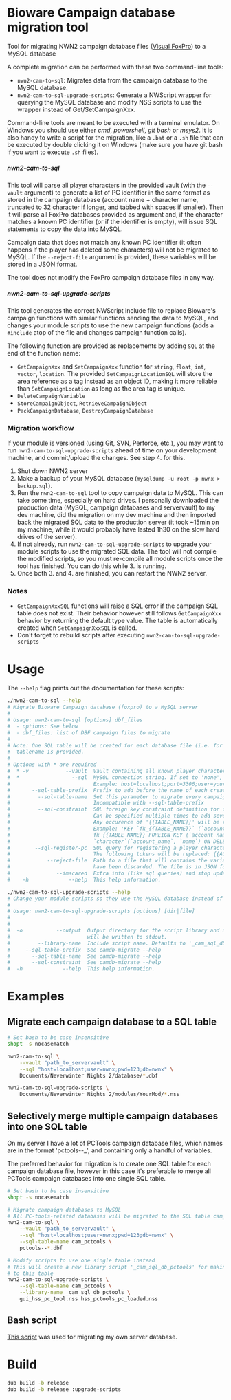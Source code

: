 # Bioware Campaign database migration tool

Tool for migrating NWN2 campaign database files ([Visual
FoxPro](https://fr.wikipedia.org/wiki/Visual_FoxPro)) to a MySQL database

A complete migration can be performed with these two command-line tools:

- `nwn2-cam-to-sql`: Migrates data from the campaign database to the MySQL
  database.
- `nwn2-cam-to-sql-upgrade-scripts`: Generate a NWScript wrapper for querying
  the MySQL database and modify NSS scripts to use the wrapper instead of
  Get/SetCampaignXxx.

Command-line tools are meant to be executed with a terminal emulator. On
Windows you should use either _cmd_, _powershell_, _git bash_ or _msys2_. It
is also handy to write a script for the migration, like a `.bat` or a `.sh`
file that can be executed by double clicking it on Windows (make sure you have
git bash if you want to execute `.sh` files).

##### nwn2-cam-to-sql
This tool will parse all player characters in the provided vault (with the
`--vault` argument) to generate a list of PC identifier in the same format as
stored in the campaign database (account name + character name, truncated to
32 character if longer, and tabbed with spaces if smaller). Then it will parse
all FoxPro databases provided as argument and, if the character matches a
known PC identifier (or if the identifier is empty), will issue SQL statements
to copy the data into MySQL.

Campaign data that does not match any known PC identifier (it often happens if
the player has deleted some characters) will not be migrated to MySQL. If the
`--reject-file` argument is provided, these variables will be stored in a JSON
format.

The tool does not modify the FoxPro campaign database files in any way.

##### nwn2-cam-to-sql-upgrade-scripts
This tool generates the correct NWScript include file to replace Bioware's
campaign functions with similar functions sending the data to MySQL, and
changes your module scripts to use the new campaign functions (adds a
`#include` atop of the file and changes campaign function calls).

The following function are provided as replacements by adding `SQL` at the end
of the function name:
- `GetCampaignXxx` and `SetCampaignXxx` function for `string`, `float`, `int`,
  `vector`, `location`. The provided `SetCampaignLocationSQL` will store the
  area reference as a tag instead as an object ID, making it more reliable
  than `SetCampaignLocation` as long as the area tag is unique.
- `DeleteCampaignVariable`
- `StoreCampaignObject`, `RetrieveCampaignObject`
- `PackCampaignDatabase`, `DestroyCampaignDatabase`

### Migration workflow

If your module is versioned (using Git, SVN, Perforce, etc.), you may want to
run `nwn2-cam-to-sql-upgrade-scripts` ahead of time on your development
machine, and commit/upload the changes. See step 4. for this.

1. Shut down NWN2 server
2. Make a backup of your MySQL database (`mysqldump -u root -p nwnx >
   backup.sql`).
3. Run the `nwn2-cam-to-sql` tool to copy campaign data to MySQL. This can
   take some time, especially on hard drives. I personally downloaded the
   production data (MySQL, campaign databases and servervault) to my dev
   machine, did the migration on my dev machine and then imported back the
   migrated SQL data to the production server (it took ~15min on my machine,
   while it would probably have lasted 1h30 on the slow hard drives of the
   server).
4. If not already, run `nwn2-cam-to-sql-upgrade-scripts` to upgrade your
   module scripts to use the migrated SQL data. The tool will not compile the
   modified scripts, so you must re-compile all module scripts once the tool
   has finished. You can do this while 3. is running.
5. Once both 3. and 4. are finished, you can restart the NWN2 server.

### Notes
- `GetCampaignXxxSQL` functions will raise a SQL error if the campaign SQL
  table does not exist. Their behavior however still follows `GetCampaignXxx`
  behavior by returning the default type value. The table is automatically
  created when `SetCampaignXxxSQL` is called.
- Don't forget to rebuild scripts after executing
  `nwn2-cam-to-sql-upgrade-scripts`

# Usage

The `--help` flag prints out the documentation for these scripts:

```sh
./nwn2-cam-to-sql --help
# Migrate Bioware Campaign database (foxpro) to a MySQL server
# 
# Usage: nwn2-cam-to-sql [options] dbf_files
#  - options: See below
#  - dbf_files: list of DBF campaign files to migrate
# 
# Note: One SQL table will be created for each database file (i.e. for each 'sCampaignName'), unless --sql-table-name
#  tablename is provided.
# 
# Options with * are required
#  * -v            --vault  Vault containing all known player characters.
#  *                 --sql  MySQL connection string. If set to 'none', no SQL commands will be issued.
#                           Example: host=localhost;port=3306;user=yourname;pwd=pass123;db=nwnx
#       --sql-table-prefix  Prefix to add before the name of each created SQL table
#         --sql-table-name  Set this parameter to migrate every campaign database to a single SQL table with this name.
#                           Incompatible with --sql-table-prefix
#         --sql-constraint  SQL foreign key constraint definition for created tables.
#                           Can be specified multiple times to add several constraints
#                           Any occurence of '{{TABLE_NAME}}' will be replaced with the created table name.
#                           Example: 'KEY `fk_{{TABLE_NAME}}` (`account_name`, `character_name`), CONSTRAINT
#                           fk_{{TABLE_NAME}} FOREIGN KEY (`account_name`, `character_name`) REFERENCES
#                           `character`(`account_name`, `name`) ON DELETE CASCADE ON UPDATE CASCADE'
#        --sql-register-pc  SQL query for registering a player characterif it is not registered
#                           The following tokens will be replaced: {{ACCOUNT}}, {{CHARNAME}}
#            --reject-file  Path to a file that will contains the variables having an unknown player character ID that
#                           have been discarded. The file is in JSON format
#               --imscared  Extra info (like sql queries) and stop update on warnings
#    -h             --help  This help information.

./nwn2-cam-to-sql-upgrade-scripts --help
# Change your module scripts so they use the MySQL database instead of the campaign database
# 
# Usage: nwn2-cam-to-sql-upgrade-scripts [options] [dir|file]
# 
# 
#  -o           --output  Output directory for the script library and unittest files. If not provided, only the library
#                         will be written to stdout.
#         --library-name  Include script name. Defaults to '_cam_sql_db'
#     --sql-table-prefix  See camdb-migrate --help
#       --sql-table-name  See camdb-migrate --help
#       --sql-constraint  See camdb-migrate --help
#  -h             --help  This help information.
```


# Examples

## Migrate each campaign database to a SQL table

```bash
# Set bash to be case insensitive
shopt -s nocasematch

nwn2-cam-to-sql \
    --vault "path_to_servervault" \
    --sql "host=localhost;user=nwnx;pwd=123;db=nwnx" \
    Documents/Neverwinter Nights 2/database/*.dbf

nwn2-cam-to-sql-upgrade-scripts \
    Documents/Neverwinter Nights 2/modules/YourMod/*.nss
```

## Selectively merge multiple campaign databases into one SQL table

On my server I have a lot of PCTools campaign database files, which names are
in the format 'pctools--<Account>_<CharName>', and containing only a handful
of variables.

The preferred behavior for migration is to create one SQL table for each
campaign database file, however in this case it's preferable to merge all
PCTools campaign databases into one single SQL table.

```bash
# Set bash to be case insensitive
shopt -s nocasematch

# Migrate campaign databases to MySQL
# All PC-tools-related databases will be migrated to the SQL table cam_pctools
nwn2-cam-to-sql \
    --vault "path_to_servervault" \
    --sql "host=localhost;user=nwnx;pwd=123;db=nwnx" \
    --sql-table-name cam_pctools \
    pctools--*.dbf

# Modify scripts to use one single table instead
# This will create a new library script '_cam_sql_db_pctools' for making query
# to this table
nwn2-cam-to-sql-upgrade-scripts \
    --sql-table-name cam_pctools \
    --library-name _cam_sql_db_pctools \
    gui_hss_pc_tool.nss hss_pctools_pc_loaded.nss
```

## Bash script

[This script](migrate.sh) was used for migrating my own server database.


# Build

```sh
dub build -b release
dub build -b release :upgrade-scripts
```
